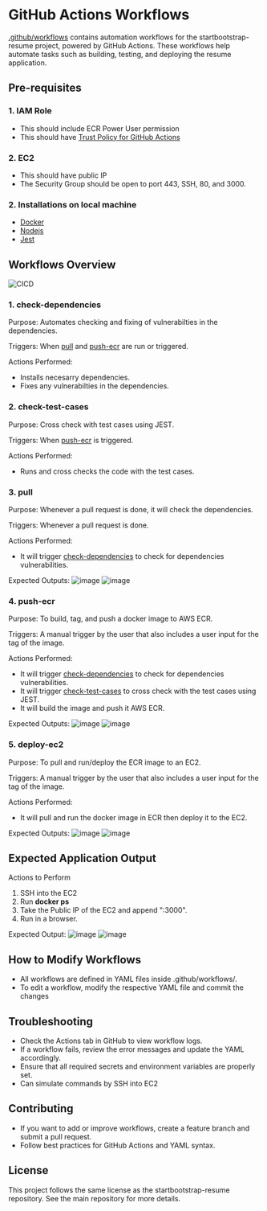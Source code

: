 # GitHub Actions Workflows

[.github/workflows](https://github.com/iorikaze/startbootstrap-resume/tree/master/.github/workflows) contains automation workflows for the startbootstrap-resume project, powered by GitHub Actions. These workflows help automate tasks such as building, testing, and deploying the resume application.

## Pre-requisites

### 1. IAM Role
- This should include ECR Power User permission
- This should have [Trust Policy for GitHub Actions](https://aws.amazon.com/blogs/security/use-iam-roles-to-connect-github-actions-to-actions-in-aws/)

### 2. EC2
- This should have public IP
- The Security Group should be open to port 443, SSH, 80, and 3000.

### 2. Installations on local machine
- [Docker](https://docs.docker.com/desktop/setup/install/windows-install/)
- [Nodejs](https://nodejs.org/en/download)
- [Jest](https://jestjs.io/docs/getting-started)

## Workflows Overview
![CICD](https://github.com/user-attachments/assets/64dde08d-48e3-4715-ac00-a98b89932132)

### 1. check-dependencies

Purpose: Automates checking and fixing of vulnerabilties in the dependencies.

Triggers:
When [pull](https://github.com/iorikaze/startbootstrap-resume/blob/master/.github/workflows/pull.yaml) and [push-ecr](https://github.com/iorikaze/startbootstrap-resume/blob/master/.github/workflows/push-ecr.yaml) are run or triggered.

Actions Performed:
- Installs necesarry dependencies.
- Fixes any vulnerabilties in the dependencies.

### 2. check-test-cases

Purpose: Cross check with test cases using JEST.

Triggers:
When [push-ecr](https://github.com/iorikaze/startbootstrap-resume/blob/master/.github/workflows/push-ecr.yaml) is triggered.

Actions Performed:
- Runs and cross checks the code with the test cases.

### 3. pull

Purpose: Whenever a pull request is done, it will check the dependencies.

Triggers:
Whenever a pull request is done.

Actions Performed:
- It will trigger [check-dependencies](https://github.com/iorikaze/startbootstrap-resume/blob/master/.github/workflows/check-dependencies.yaml) to check for dependencies vulnerabilities.

Expected Outputs:
![image](https://github.com/user-attachments/assets/3bdf71d5-7784-4c12-bd52-b481e7302071)
![image](https://github.com/user-attachments/assets/fae08b4f-03c2-4478-8717-52d6aefa40ce)

### 4. push-ecr

Purpose: To build, tag, and push a docker image to AWS ECR.

Triggers:
A manual trigger by the user that also includes a user input for the tag of the image.

Actions Performed:
- It will trigger [check-dependencies](https://github.com/iorikaze/startbootstrap-resume/blob/master/.github/workflows/check-dependencies.yaml) to check for dependencies vulnerabilities.
- It will trigger [check-test-cases](https://github.com/iorikaze/startbootstrap-resume/blob/master/.github/workflows/check-test-cases.yaml) to cross check with the test cases using JEST.
- It will build the image and push it AWS ECR.

Expected Outputs:
![image](https://github.com/user-attachments/assets/3e79ae91-f162-4480-a030-7a34a46e26dc)
![image](https://github.com/user-attachments/assets/8ea8e3ee-c06d-45b1-9e54-75519d18e580)


### 5. deploy-ec2

Purpose: To pull and run/deploy the ECR image to an EC2.

Triggers:
A manual trigger by the user that also includes a user input for the tag of the image.

Actions Performed:
- It will pull and run the docker image in ECR then deploy it to the EC2.

Expected Outputs:
![image](https://github.com/user-attachments/assets/41dbf4f5-98bd-43e5-bafc-f77fb0556ae2)
![image](https://github.com/user-attachments/assets/1975b2c1-5940-4353-9141-54bdfad52d44)

## Expected Application Output

Actions to Perform
1. SSH into the EC2
2. Run **docker ps**
3. Take the Public IP of the EC2 and append ":3000".
4. Run in a browser.

Expected Output:
![image](https://github.com/user-attachments/assets/4c796489-67f1-43c9-aaf3-cd01ad82acf3)
![image](https://github.com/user-attachments/assets/51924645-44c2-41bc-9e91-2ae6f330212c)

## How to Modify Workflows
- All workflows are defined in YAML files inside .github/workflows/.
- To edit a workflow, modify the respective YAML file and commit the changes

## Troubleshooting
- Check the Actions tab in GitHub to view workflow logs.
- If a workflow fails, review the error messages and update the YAML accordingly.
- Ensure that all required secrets and environment variables are properly set.
- Can simulate commands by SSH into EC2

## Contributing
- If you want to add or improve workflows, create a feature branch and submit a pull request.
- Follow best practices for GitHub Actions and YAML syntax.

## License
This project follows the same license as the startbootstrap-resume repository. See the main repository for more details.
